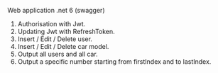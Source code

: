 Web application .net 6 (swagger)
1. Authorisation with Jwt.
2. Updating Jwt with RefreshToken.
3. Insert / Edit / Delete user.
4. Insert / Edit / Delete car model.
5. Output all users and all car.
6. Output a specific number starting from firstIndex and to lastIndex.
